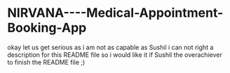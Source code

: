 # NIRVANA----Medical-Appointment-Booking-App 
okay let us get serious as i am not as capable as Sushil i can not right a description for this README file so i would like it if Sushil the overachiever to finish the README file ;)
